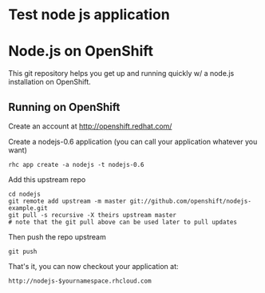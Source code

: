 
Test node js application
=======
Node.js on OpenShift
====================

This git repository helps you get up and running quickly w/ a node.js installation
on OpenShift. 
 
Running on OpenShift
----------------------------

Create an account at http://openshift.redhat.com/

Create a nodejs-0.6 application (you can call your application whatever you want)

    rhc app create -a nodejs -t nodejs-0.6

Add this upstream repo

    cd nodejs
    git remote add upstream -m master git://github.com/openshift/nodejs-example.git
    git pull -s recursive -X theirs upstream master
    # note that the git pull above can be used later to pull updates
Then push the repo upstream

    git push

That's it, you can now checkout your application at:

    http://nodejs-$yournamespace.rhcloud.com
